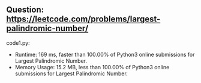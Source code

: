 ## Question: https://leetcode.com/problems/largest-palindromic-number/

code1.py:
* Runtime: 169 ms, faster than 100.00% of Python3 online submissions for Largest Palindromic Number.
* Memory Usage: 15.2 MB, less than 100.00% of Python3 online submissions for Largest Palindromic Number.
